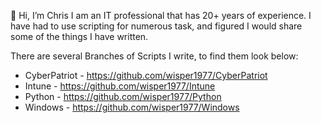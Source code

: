 👋 Hi, I’m Chris
I am an IT professional that has 20+ years of experience. I have had to use scripting for numerous task, and figured I would share some of the things I have written.

There are several Branches of Scripts I write, to find them look below:
- CyberPatriot - https://github.com/wisper1977/CyberPatriot
- Intune - https://github.com/wisper1977/Intune
- Python - https://github.com/wisper1977/Python
- Windows - https://github.com/wisper1977/Windows


<!---
wisper1977/wisper1977 is a ✨ special ✨ repository because its `README.md` (this file) appears on your GitHub profile.
You can click the Preview link to take a look at your changes.
--->
